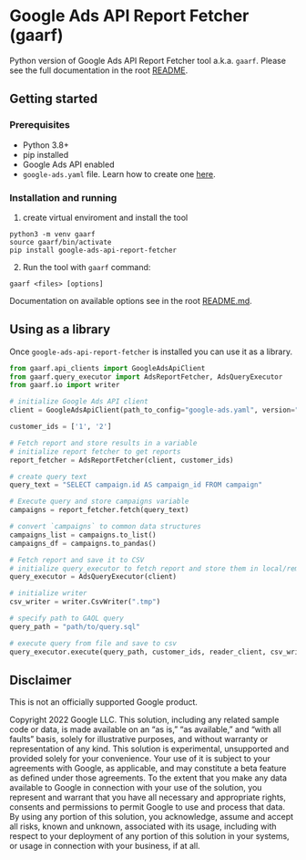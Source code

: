# Google Ads API Report Fetcher (gaarf)

Python version of Google Ads API Report Fetcher tool a.k.a. `gaarf`.
Please see the full documentation in the root [README](https://github.com/google/ads-api-report-fetcher/blob/main/README.md).

## Getting started

### Prerequisites

* Python 3.8+
* pip installed
* Google Ads API enabled
* `google-ads.yaml` file. Learn how to create one [here](../docs/how-to-authenticate-ads-api.md).

### Installation and running

1. create virtual enviroment and install the tool

```
python3 -m venv gaarf
source gaarf/bin/activate
pip install google-ads-api-report-fetcher
```
2.  Run the tool with `gaarf` command:

```shell
gaarf <files> [options]
```

Documentation on available options see in the root [README.md](../README.md).


## Using as a library

Once `google-ads-api-report-fetcher` is installed you can use it as a library.


```python
from gaarf.api_clients import GoogleAdsApiClient
from gaarf.query_executor import AdsReportFetcher, AdsQueryExecutor
from gaarf.io import writer

# initialize Google Ads API client
client = GoogleAdsApiClient(path_to_config="google-ads.yaml", version="v10")

customer_ids = ['1', '2']

# Fetch report and store results in a variable
# initialize report fetcher to get reports
report_fetcher = AdsReportFetcher(client, customer_ids)

# create query text
query_text = "SELECT campaign.id AS campaign_id FROM campaign"

# Execute query and store campaigns variable
campaigns = report_fetcher.fetch(query_text)

# convert `campaigns` to common data structures
campaigns_list = campaigns.to_list()
campaigns_df = campaigns.to_pandas()

# Fetch report and save it to CSV
# initialize query_executor to fetch report and store them in local/remote storage
query_executor = AdsQueryExecutor(client)

# initialize writer
csv_writer = writer.CsvWriter(".tmp")

# specify path to GAQL query
query_path = "path/to/query.sql"

# execute query from file and save to csv
query_executor.execute(query_path, customer_ids, reader_client, csv_writer)
```


## Disclaimer
This is not an officially supported Google product.

Copyright 2022 Google LLC. This solution, including any related sample code or data, is made available on an “as is,” “as available,” and “with all faults” basis, solely for illustrative purposes, and without warranty or representation of any kind. This solution is experimental, unsupported and provided solely for your convenience. Your use of it is subject to your agreements with Google, as applicable, and may constitute a beta feature as defined under those agreements. To the extent that you make any data available to Google in connection with your use of the solution, you represent and warrant that you have all necessary and appropriate rights, consents and permissions to permit Google to use and process that data. By using any portion of this solution, you acknowledge, assume and accept all risks, known and unknown, associated with its usage, including with respect to your deployment of any portion of this solution in your systems, or usage in connection with your business, if at all.

